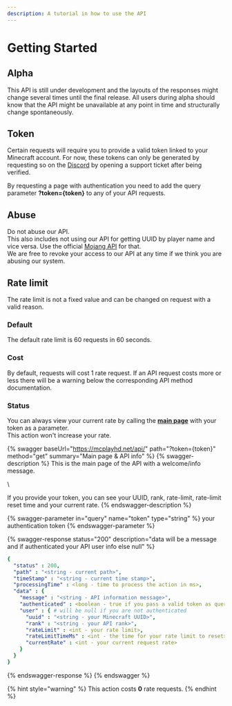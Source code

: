 ```yaml
---
description: A tutorial in how to use the API
---
```


# Getting Started

## Alpha

This API is still under development and the layouts of the responses might change several times until the final release. All users during alpha should know that the API might be unavailable at any point in time and structurally change spontaneously.

## Token

Certain requests will require you to provide a valid token linked to your Minecraft account. For now, these tokens can only be generated by requesting so on the [Discord](https://mcplayhd.net/discord) by opening a support ticket after being verified.

By requesting a page with authentication you need to add the query parameter **?token={token}** to any of your API requests.

## Abuse

Do not abuse our API.\
This also includes not using our API for getting UUID by player name and vice versa. Use the official [Mojang API](https://api.mojang.com) for that.\
We are free to revoke your access to our API at any time if we think you are abusing our system.

## Rate limit

The rate limit is not a fixed value and can be changed on request with a valid reason.

### Default

The default rate limit is 60 requests in 60 seconds.

### Cost

By default, requests will cost 1 rate request. If an API request costs more or less there will be a warning below the corresponding API method documentation.

### Status

You can always view your current rate by calling the [**main page**](getting-started.md#main-page-and-api-info) with your token as a parameter.\
This action won't increase your rate.

{% swagger baseUrl="https://mcplayhd.net/api/" path="?token={token}" method="get" summary="​Main page & API info" %}
{% swagger-description %}
This is the main page of the API with a welcome/info message.

\


If you provide your token, you can see your UUID, rank, rate-limit, rate-limit reset time and your current rate.
{% endswagger-description %}

{% swagger-parameter in="query" name="token" type="string" %}
your authentication token
{% endswagger-parameter %}

{% swagger-response status="200" description="data will be a message and if authenticated your API user info else null" %}
```yaml
{
  "status" : 200,
  "path" : "<string - current path>",
  "timeStamp" : "<string - current time stamp>",
  "processingTime" : <long - time to process the action in ms>,
  "data" : {
    "message" : "<string - API information message>",
    "authenticated" : <boolean - true if you pass a valid token as query parameter>,
    "user" : { # will be null if you are not authenticated
      "uuid" : "<string - your Minecraft UUID>",
      "rank" : "<string - your API rank>",
      "rateLimit" : <int - your rate limit>,
      "rateLimitTimeMs" : <int - the time for your rate limit to reset>,
      "currentRate" : <int - your current request rate>
    }
  }
}
```
{% endswagger-response %}
{% endswagger %}

{% hint style="warning" %}
This action costs **0** rate requests.
{% endhint %}
